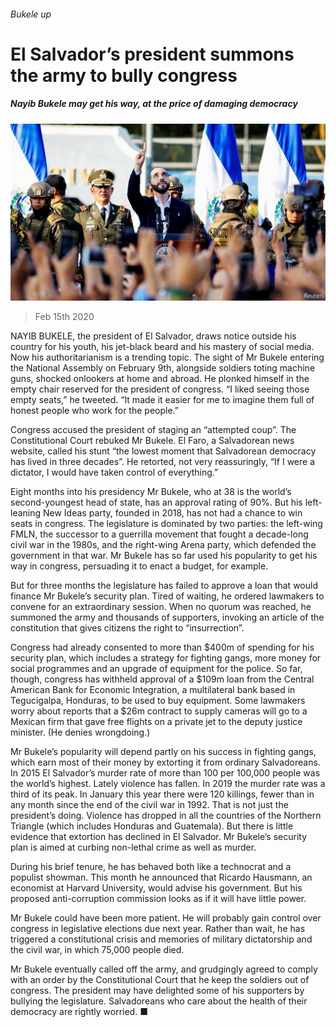 ###### Bukele up

# El Salvador’s president summons the army to bully congress 

##### Nayib Bukele may get his way, at the price of damaging democracy 

![image](images/20200215_AMP001.jpg) 

> Feb 15th 2020 

NAYIB BUKELE, the president of El Salvador, draws notice outside his country for his youth, his jet-black beard and his mastery of social media. Now his authoritarianism is a trending topic. The sight of Mr Bukele entering the National Assembly on February 9th, alongside soldiers toting machine guns, shocked onlookers at home and abroad. He plonked himself in the empty chair reserved for the president of congress. “I liked seeing those empty seats,” he tweeted. “It made it easier for me to imagine them full of honest people who work for the people.”

Congress accused the president of staging an “attempted coup”. The Constitutional Court rebuked Mr Bukele. El Faro, a Salvadorean news website, called his stunt “the lowest moment that Salvadorean democracy has lived in three decades”. He retorted, not very reassuringly, “If I were a dictator, I would have taken control of everything.”


Eight months into his presidency Mr Bukele, who at 38 is the world’s second-youngest head of state, has an approval rating of 90%. But his left-leaning New Ideas party, founded in 2018, has not had a chance to win seats in congress. The legislature is dominated by two parties: the left-wing FMLN, the successor to a guerrilla movement that fought a decade-long civil war in the 1980s, and the right-wing Arena party, which defended the government in that war. Mr Bukele has so far used his popularity to get his way in congress, persuading it to enact a budget, for example.

But for three months the legislature has failed to approve a loan that would finance Mr Bukele’s security plan. Tired of waiting, he ordered lawmakers to convene for an extraordinary session. When no quorum was reached, he summoned the army and thousands of supporters, invoking an article of the constitution that gives citizens the right to “insurrection”.

Congress had already consented to more than $400m of spending for his security plan, which includes a strategy for fighting gangs, more money for social programmes and an upgrade of equipment for the police. So far, though, congress has withheld approval of a $109m loan from the Central American Bank for Economic Integration, a multilateral bank based in Tegucigalpa, Honduras, to be used to buy equipment. Some lawmakers worry about reports that a $26m contract to supply cameras will go to a Mexican firm that gave free flights on a private jet to the deputy justice minister. (He denies wrongdoing.)

Mr Bukele’s popularity will depend partly on his success in fighting gangs, which earn most of their money by extorting it from ordinary Salvadoreans. In 2015 El Salvador’s murder rate of more than 100 per 100,000 people was the world’s highest. Lately violence has fallen. In 2019 the murder rate was a third of its peak. In January this year there were 120 killings, fewer than in any month since the end of the civil war in 1992. That is not just the president’s doing. Violence has dropped in all the countries of the Northern Triangle (which includes Honduras and Guatemala). But there is little evidence that extortion has declined in El Salvador. Mr Bukele’s security plan is aimed at curbing non-lethal crime as well as murder.

During his brief tenure, he has behaved both like a technocrat and a populist showman. This month he announced that Ricardo Hausmann, an economist at Harvard University, would advise his government. But his proposed anti-corruption commission looks as if it will have little power.

Mr Bukele could have been more patient. He will probably gain control over congress in legislative elections due next year. Rather than wait, he has triggered a constitutional crisis and memories of military dictatorship and the civil war, in which 75,000 people died.

Mr Bukele eventually called off the army, and grudgingly agreed to comply with an order by the Constitutional Court that he keep the soldiers out of congress. The president may have delighted some of his supporters by bullying the legislature. Salvadoreans who care about the health of their democracy are rightly worried. ■

